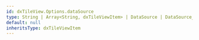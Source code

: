 ```yaml
---
id: dxTileView.Options.dataSource
type: String | Array<String, dxTileViewItem> | DataSource | DataSource_Options
default: null
inheritsType: dxTileViewItem
---
```

